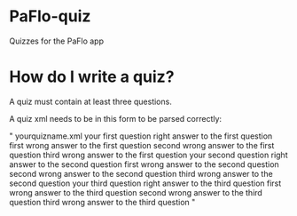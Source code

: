 # PaFlo-quiz
Quizzes for the PaFlo app

<h1>How do I write a quiz?</h1>
A quiz must contain at least three questions.

A quiz xml needs to be in this form to be parsed correctly:

"<?xml version="1.0" encoding="utf-8"?>
<quiz>
    <filename id="explicit_filename">yourquizname.xml</filename>
    <quizdata tag="quizdata">
        <question tag="question">
            your first question
        </question>
        <RightAnswer tag="rightAnswer">
            right answer to the first question
        </RightAnswer>
        <WrAns1>
            first wrong answer to the first question
        </WrAns1>
        <WrAns2>
            second wrong answer to the first question
        </WrAns2>
        <WrAns3>
            third wrong answer to the first question
        </WrAns3>
    </quizdata>
    <quizdata tag="quizdata">
        <question tag="question">
            your second question
        </question>
        <RightAnswer tag="rightAnswer">
            right answer to the second question
        </RightAnswer>
        <WrAns1>
            first wrong answer to the second question
        </WrAns1>
        <WrAns2>
            second wrong answer to the second question
        </WrAns2>
        <WrAns3>
            third wrong answer to the second question
        </WrAns3>
    </quizdata>
    <quizdata tag="quizdata">
        <question tag="question">
            your third question
        </question>
        <RightAnswer tag="rightAnswer">
            right answer to the third question
        </RightAnswer>
        <WrAns1>
            first wrong answer to the third question
        </WrAns1>
        <WrAns2>
            second wrong answer to the third question
        </WrAns2>
        <WrAns3>
            third wrong answer to the third question
        </WrAns3>
    </quizdata>
</quiz>"
